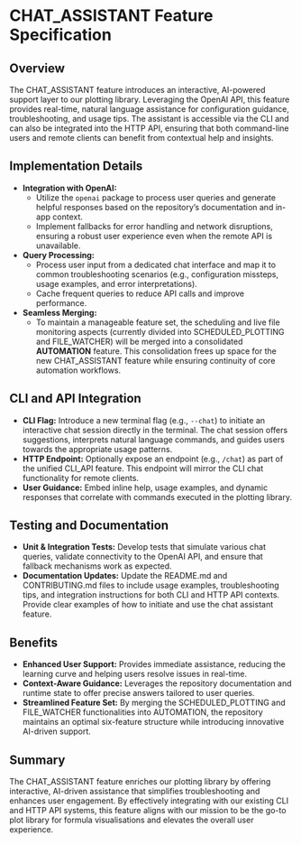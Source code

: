 # CHAT_ASSISTANT Feature Specification

## Overview
The CHAT_ASSISTANT feature introduces an interactive, AI-powered support layer to our plotting library. Leveraging the OpenAI API, this feature provides real-time, natural language assistance for configuration guidance, troubleshooting, and usage tips. The assistant is accessible via the CLI and can also be integrated into the HTTP API, ensuring that both command-line users and remote clients can benefit from contextual help and insights.

## Implementation Details
- **Integration with OpenAI:**
  - Utilize the `openai` package to process user queries and generate helpful responses based on the repository’s documentation and in-app context.
  - Implement fallbacks for error handling and network disruptions, ensuring a robust user experience even when the remote API is unavailable.
- **Query Processing:**
  - Process user input from a dedicated chat interface and map it to common troubleshooting scenarios (e.g., configuration missteps, usage examples, and error interpretations).
  - Cache frequent queries to reduce API calls and improve performance.
- **Seamless Merging:**
  - To maintain a manageable feature set, the scheduling and live file monitoring aspects (currently divided into SCHEDULED_PLOTTING and FILE_WATCHER) will be merged into a consolidated **AUTOMATION** feature. This consolidation frees up space for the new CHAT_ASSISTANT feature while ensuring continuity of core automation workflows.

## CLI and API Integration
- **CLI Flag:** Introduce a new terminal flag (e.g., `--chat`) to initiate an interactive chat session directly in the terminal. The chat session offers suggestions, interprets natural language commands, and guides users towards the appropriate usage patterns.
- **HTTP Endpoint:** Optionally expose an endpoint (e.g., `/chat`) as part of the unified CLI_API feature. This endpoint will mirror the CLI chat functionality for remote clients.
- **User Guidance:** Embed inline help, usage examples, and dynamic responses that correlate with commands executed in the plotting library.

## Testing and Documentation
- **Unit & Integration Tests:** Develop tests that simulate various chat queries, validate connectivity to the OpenAI API, and ensure that fallback mechanisms work as expected.
- **Documentation Updates:** Update the README.md and CONTRIBUTING.md files to include usage examples, troubleshooting tips, and integration instructions for both CLI and HTTP API contexts. Provide clear examples of how to initiate and use the chat assistant feature.

## Benefits
- **Enhanced User Support:** Provides immediate assistance, reducing the learning curve and helping users resolve issues in real-time.
- **Context-Aware Guidance:** Leverages the repository documentation and runtime state to offer precise answers tailored to user queries.
- **Streamlined Feature Set:** By merging the SCHEDULED_PLOTTING and FILE_WATCHER functionalities into AUTOMATION, the repository maintains an optimal six-feature structure while introducing innovative AI-driven support.

## Summary
The CHAT_ASSISTANT feature enriches our plotting library by offering interactive, AI-driven assistance that simplifies troubleshooting and enhances user engagement. By effectively integrating with our existing CLI and HTTP API systems, this feature aligns with our mission to be the go-to plot library for formula visualisations and elevates the overall user experience.